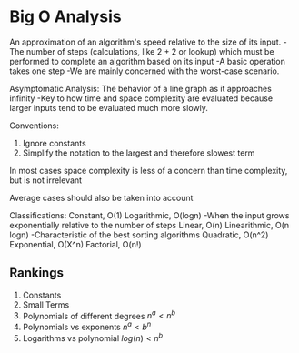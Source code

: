 # Big O Analysis

An approximation of an algorithm's speed relative to the size of its input.
-The number of steps (calculations, like 2 + 2 or lookup) which must be performed to complete an algorithm based on its input
-A basic operation takes one step
-We are mainly concerned with the worst-case scenario.

Asymptomatic Analysis: The behavior of a line graph as it approaches infinity
-Key to how time and space complexity are evaluated because larger inputs tend to be evaluated much more slowly.

Conventions:
1. Ignore constants
2. Simplify the notation to the largest and therefore slowest term

In most cases space complexity is less of a concern than time complexity, but is not irrelevant

Average cases should also be taken into account

Classifications:
Constant, O(1)
Logarithmic, O(logn) -When the input grows exponentially relative to the number of steps
Linear, O(n)
Linearithmic, O(n logn) -Characteristic of the best sorting algorithms
Quadratic, O(n^2)
Exponential, O(X^n)
Factorial, O(n!)

## Rankings

1. Constants
2. Small Terms
3. Polynomials of different degrees $n^a < n^b$
4. Polynomials vs exponents $n^a < b^n$
5. Logarithms vs polynomial $log(n) < n^b$